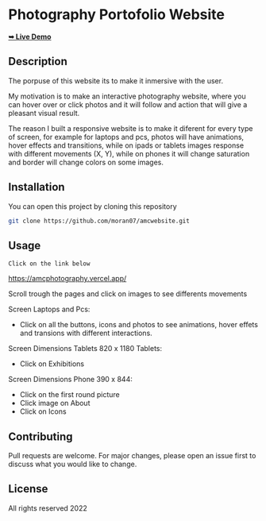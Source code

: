 # Photography Portofolio Website

<a href="https://amcphotography.vercel.app/"><strong>➥ Live Demo</strong></a>

## Description

The porpuse of this website its to make it inmersive with the user.

My motivation is to make an interactive photography website, where you can hover over or click photos and it will follow and action that will give a pleasant visual result.

The reason I built a responsive website is to make it diferent for every type of screen, for example for laptops and pcs, photos will have animations, hover effects and transitions, while on ipads or tablets images response with different movements (X, Y), while on phones it will change saturation and border will change colors on some images.

## Installation

You can open this project by cloning this repository
```bash
git clone https://github.com/moran07/amcwebsite.git
```

## Usage

    Click on the link below

https://amcphotography.vercel.app/

Scroll trough the pages and click on images to see differents movements

Screen Laptops and Pcs:

- Click on all the buttons, icons and photos to see animations, hover effets and transions with different interactions.

Screen Dimensions Tablets 820 x 1180 Tablets:

- Click on Exhibitions

Screen Dimensions Phone 390 x 844: 

- Click on the first round picture
- Click image on About
- Click on Icons 



## Contributing
Pull requests are welcome. For major changes, please open an issue first to discuss what you would like to change.

## License

All rights reserved 2022
